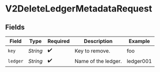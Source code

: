 # V2DeleteLedgerMetadataRequest


## Fields

| Field               | Type                | Required            | Description         | Example             |
| ------------------- | ------------------- | ------------------- | ------------------- | ------------------- |
| `key`               | *String*            | :heavy_check_mark:  | Key to remove.      | foo                 |
| `ledger`            | *String*            | :heavy_check_mark:  | Name of the ledger. | ledger001           |